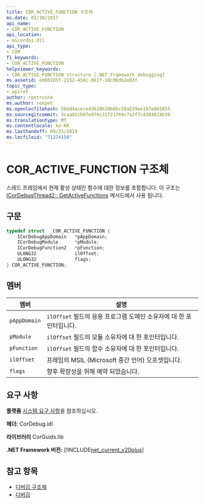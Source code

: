 ```yaml
---
title: COR_ACTIVE_FUNCTION 구조체
ms.date: 03/30/2017
api_name:
- COR_ACTIVE_FUNCTION
api_location:
- mscordbi.dll
api_type:
- COM
f1_keywords:
- COR_ACTIVE_FUNCTION
helpviewer_keywords:
- COR_ACTIVE_FUNCTION structure [.NET Framework debugging]
ms.assetid: ed86185f-2152-459c-961f-10c06d62e83f
topic_type:
- apiref
author: rpetrusha
ms.author: ronpet
ms.openlocfilehash: 50dd4acece43628b20b6bc50a539ee197e865855
ms.sourcegitcommit: 3caa92cb97e9f6c31f21769c7a3f7c4304024b39
ms.translationtype: MT
ms.contentlocale: ko-KR
ms.lasthandoff: 09/25/2019
ms.locfileid: "71274150"
---
```

# <a name="cor_active_function-structure"></a>COR_ACTIVE_FUNCTION 구조체
스레드 프레임에서 현재 활성 상태인 함수에 대한 정보를 포함합니다. 이 구조는 [ICorDebugThread2:: GetActiveFunctions](icordebugthread2-getactivefunctions-method.md) 메서드에서 사용 됩니다.  
  
## <a name="syntax"></a>구문  
  
```cpp  
typedef struct  _COR_ACTIVE_FUNCTION {  
    ICorDebugAppDomain   *pAppDomain;  
    ICorDebugModule      *pModule;  
    ICorDebugFunction2   *pFunction;  
    ULONG32              ilOffset;  
    ULONG32              flags;  
} COR_ACTIVE_FUNCTION;  
```  
  
## <a name="members"></a>멤버  
  
|멤버|설명|  
|------------|-----------------|  
|`pAppDomain`|`ilOffset` 필드의 응용 프로그램 도메인 소유자에 대 한 포인터입니다.|  
|`pModule`|`ilOffset` 필드의 모듈 소유자에 대 한 포인터입니다.|  
|`pFunction`|`ilOffset` 필드의 함수 소유자에 대 한 포인터입니다.|  
|`ilOffset`|프레임의 MSIL (Microsoft 중간 언어) 오프셋입니다.|  
|`flags`|향후 확장성을 위해 예약 되었습니다.|  
  
## <a name="requirements"></a>요구 사항  
 **플랫폼** [시스템 요구 사항](../../get-started/system-requirements.md)을 참조하십시오.  
  
 **헤더:** CorDebug.idl  
  
 **라이브러리** CorGuids.lib  
  
 **.NET Framework 버전:** [!INCLUDE[net_current_v20plus](../../../../includes/net-current-v20plus-md.md)]  
  
## <a name="see-also"></a>참고 항목

- [디버깅 구조체](debugging-structures.md)
- [디버깅](index.md)
